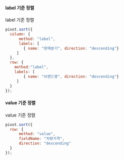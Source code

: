 #### label 기준 정렬

<a class="btn primary small round lowercase" id="btnSetLabelSort">label 기준 정렬</a>

```js
pivot.sort({
  column: {
      method: "label",
      labels: [  
        { name: "판매분기", direction: "descending"}
     ]
  },
  row: {
    method:"label",
    labels: [  
        { name: "브랜드명", direction: "descending"}
     ]
  }
});
```


#### value 기준 정렬

<a class="btn primary small round lowercase" id="btnSetValueSort">value 기준 정렬</a>

```js
pivot.sort({
  row: {
      method: "value",
      fieldName: "차량가격", 
      direction: "descending"
  }
});
```

<script>
$('#btnSetLabelSort').click(function() {
	pivot.sort({
	  column: {
	      method: "label",
	      labels: [  
	        { name: "판매분기", direction: "descending"}
	     ]
	  },
	  row: {
	    method:"label",
	    labels: [  
	        { name: "브랜드명", direction: "descending"}
	     ]
	  }
	});
});

$('#btnSetValueSort').click(function() {
	pivot.sort({
	  row: {
	      method: "value",
	      fieldName: "차량가격", 
	      direction: "descending"
	  }
	});
});

</script>